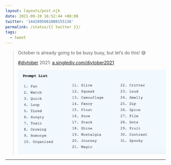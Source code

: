```yaml
---
layout: layouts/post.njk
date: 2021-09-28 16:52:44 +00:00
twitter: '1442895061000155136'
permalink: /status/{{ twitter }}/
tags: 
  - tweet
---
```


> October is already going to be busy busy, but let’s do this! 😅
> 
> [#divtober](https://twitter.com/hashtag/divtober) 2021: [a.singlediv.com/divtober2021](https://a.singlediv.com/divtober2021/)
> 
> ![Prompt list with 31 entries: Fan, Watch, Quick, Loop, Tired, Hungry, Toxic, Growing, Homonym, Organized, Slice, Squeak, Camouflage, Fancy, Float, Snow, Stack, Shine, Nostalgia, Journey, Magic, Critter, Loud, Smelly, Dip, Spice, Film, Dots, Fruit, Contrast, Spooky](/img/1442895061000155136-FAYwc-VVQAgNCNo.png)

---
